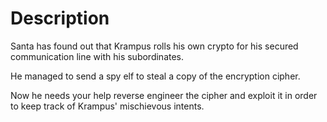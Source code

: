 # Description

Santa has found out that Krampus rolls his own crypto for his secured communication line with his subordinates.

He managed to send a spy elf to steal a copy of the encryption cipher.

Now he needs your help reverse engineer the cipher and exploit it in order to keep track of Krampus' mischievous intents.